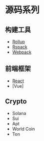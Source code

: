 # 源码系列

## 构建工具
* [Rollup](https://cn.rollupjs.org)
* [Rspack](https://rspack.dev/zh/)
* [Webpack](https://www.webpackjs.com)


## 前端框架
* [React]()
* [Vue]


## Crypto
* Solana
* Sui
* Apt
* World Coin
* Ton


## 
